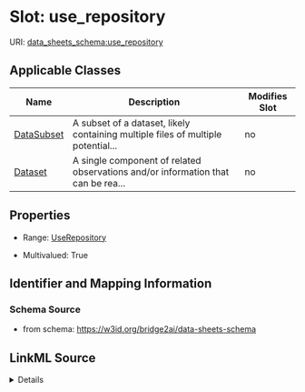 

# Slot: use_repository

URI: [data_sheets_schema:use_repository](https://w3id.org/bridge2ai/data-sheets-schema/use_repository)



<!-- no inheritance hierarchy -->





## Applicable Classes

| Name | Description | Modifies Slot |
| --- | --- | --- |
| [DataSubset](DataSubset.md) | A subset of a dataset, likely containing multiple files of multiple potential... |  no  |
| [Dataset](Dataset.md) | A single component of related observations and/or information that can be rea... |  no  |







## Properties

* Range: [UseRepository](UseRepository.md)

* Multivalued: True





## Identifier and Mapping Information







### Schema Source


* from schema: https://w3id.org/bridge2ai/data-sheets-schema




## LinkML Source

<details>
```yaml
name: use_repository
from_schema: https://w3id.org/bridge2ai/data-sheets-schema
rank: 1000
multivalued: true
alias: use_repository
owner: Dataset
domain_of:
- Dataset
range: UseRepository

```
</details>